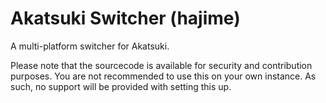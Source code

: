 # Akatsuki Switcher (hajime)
A multi-platform switcher for Akatsuki.

Please note that the sourcecode is available for security and contribution purposes. You are not recommended to use this on your own instance. As such, no support will be provided with setting this up. 
